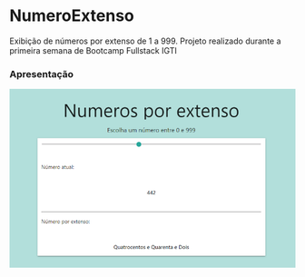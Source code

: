 # NumeroExtenso
Exibição de números por extenso de 1 a 999. Projeto realizado durante a primeira semana de Bootcamp Fullstack IGTI


### Apresentação
![Tela de exibição](https://github.com/pablosdlima/NumeroExtenso/blob/main/Numeros%20Extensos/Apresentacao.PNG)
